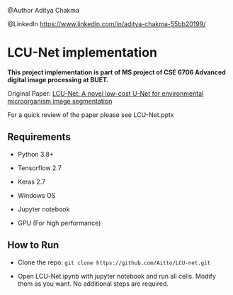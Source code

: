 @Author Aditya Chakma

@LinkedIn https://www.linkedin.com/in/aditya-chakma-55bb20199/

# LCU-Net implementation

**This project implementation is part of MS project of CSE 6706 Advanced digital image processing at BUET.**

Original Paper: [LCU-Net: A novel low-cost U-Net for environmental microorganism image segmentation](https://www.researchgate.net/publication/349315191_LCU-Net_A_Novel_Low-cost_U-Net_for_Environmental_Microorganism_Image_Segmentation)

For a quick review of the paper please see LCU-Net.pptx

## Requirements

* Python 3.8+

* Tensorflow 2.7

* Keras 2.7

* Windows OS

* Jupyter notebook

* GPU (For high performance)

## How to Run

* Clone the repo: ```git clone https://github.com/Aitto/LCU-net.git```

* Open LCU-Net.ipynb with jupyter notebook and run all cells. Modify them as you want. No additional steps are required.
